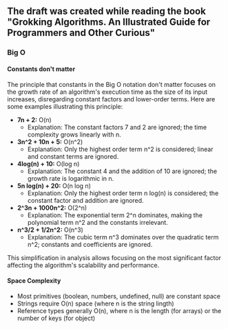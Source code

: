 ## The draft was created while reading the book "Grokking Algorithms. An Illustrated Guide for Programmers and Other Curious"

### Big O
#### Constants don't matter

The principle that constants in the Big O notation don't matter focuses on the growth rate of an algorithm's execution time as the size of its input increases, disregarding constant factors and lower-order terms. Here are some examples illustrating this principle:

- **7n + 2:** O(n)
  - Explanation: The constant factors 7 and 2 are ignored; the time complexity grows linearly with n.
- **3n^2 + 10n + 5:** O(n^2)
  - Explanation: Only the highest order term n^2 is considered; linear and constant terms are ignored.
- **4log(n) + 10:** O(log n)
  - Explanation: The constant 4 and the addition of 10 are ignored; the growth rate is logarithmic in n.
- **5n log(n) + 20:** O(n log n)
  - Explanation: Only the highest order term n log(n) is considered; the constant factor and addition are ignored.
- **2^3n + 1000n^2:** O(2^n)
  - Explanation: The exponential term 2^n dominates, making the polynomial term n^2 and the constants irrelevant.
- **n^3/2 + 1/2n^2:** O(n^3)
  - Explanation: The cubic term n^3 dominates over the quadratic term n^2; constants and coefficients are ignored.

This simplification in analysis allows focusing on the most significant factor affecting the algorithm's scalability and performance.

#### Space Complexity

- Most primitives (boolean, numbers, undefined, null) are constant space
- Strings require O(n) space (where n is the string lingth)
- Reference types generally O(n), where n is the length (for arrays) or the number of keys (for object)



